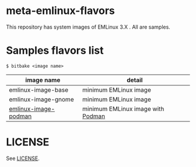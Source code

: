 # meta-emlinux-flavors
This repository has system images of EMLinux 3.X . All are samples.

# Samples flavors list
```
$ bitbake <image name>
```

|image name|detail|
|---|---|
|emlinux-image-base| minimum EMLinux image|
|emlinux-image-gnome| minimum EMLinux image|
|[emlinux-image-podman](doc/emlinux-image-podman.md)| minimum EMLinux image with [Podman](https://podman.io/)|

# LICENSE
See [LICENSE](LICENSE).
